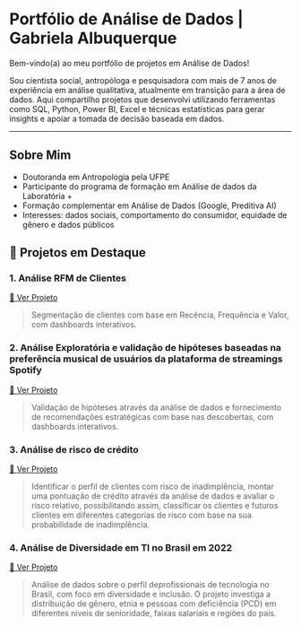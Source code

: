 # Portfólio de Análise de Dados | Gabriela Albuquerque

Bem-vindo(a) ao meu portfólio de projetos em Análise de Dados!  

Sou cientista social, antropóloga e pesquisadora com mais de 7 anos de experiência em análise qualitativa, atualmente em transição para a área de dados. Aqui compartilho projetos que desenvolvi utilizando ferramentas como SQL, Python, Power BI, Excel e técnicas estatísticas para gerar insights e apoiar a tomada de decisão baseada em dados.

---

## Sobre Mim

- Doutoranda em Antropologia pela UFPE
- Participante do programa de formação em Análise de dados da Laboratória +
- Formação complementar em Análise de Dados (Google, Preditiva AI)
- Interesses: dados sociais, comportamento do consumidor, equidade de gênero e dados públicos


## 🌟 Projetos em Destaque

### 1. Análise RFM de Clientes
[🔗 Ver Projeto](https://github.com/gabrielacalbuquerque/segmentacaodados)
> Segmentação de clientes com base em Recência, Frequência e Valor, com dashboards interativos.

### 2. Análise Exploratória e validação de hipóteses baseadas na preferência musical de usuários da plataforma de streamings Spotify
[🔗 Ver Projeto](https://github.com/gabrielacalbuquerque/valid-hipoteses)
> Validação de hipóteses através da análise de dados e fornecimento de recomendações estratégicas com base nas descobertas, com dashboards interativos.


### 3. Análise de risco de crédito 
[🔗 Ver Projeto](https://github.com/gabrielacalbuquerque/analise-risco-credito/)
> Identificar o perfil de clientes com risco de inadimplência, montar uma pontuação de crédito através da análise de dados e avaliar o risco relativo, possibilitando assim, classificar os clientes e futuros clientes em diferentes categorias de risco com base na sua probabilidade de inadimplência.

### 4. Análise de Diversidade em TI no Brasil em 2022
[🔗 Ver Projeto]()
> Análise de dados sobre o perfil deprofissionais de tecnologia no Brasil, com foco em diversidade e inclusão. O projeto investiga a distribuição de gênero, etnia e pessoas com deficiência (PCD) em diferentes níveis de senioridade, faixas salariais e regiões do país.
